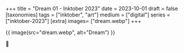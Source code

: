 +++
title = "Dream 01 - Inktober 2023"
date = 2023-10-01
draft =  false
[taxonomies]
tags = ["inktober", "art"]
medium = ["digital"]
series = ["inktober-2023"]
[extra]
images= ["dream.webp"]
+++

{{ image(src="dream.webp", alt="Dream") }}

🐇
